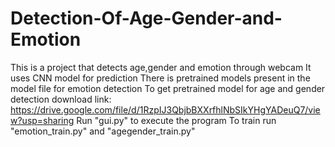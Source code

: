 # Detection-Of-Age-Gender-and-Emotion
This is a project that detects age,gender and emotion through webcam 
It uses CNN model for prediction
There is pretrained models present in the model file for emotion detection
To get pretrained model for age and gender detection download link: https://drive.google.com/file/d/1RzpIJ3QbjbBXXrfhlNbSIkYHgYADeuQ7/view?usp=sharing
Run "gui.py" to execute the program
To train run "emotion_train.py" and "agegender_train.py"
